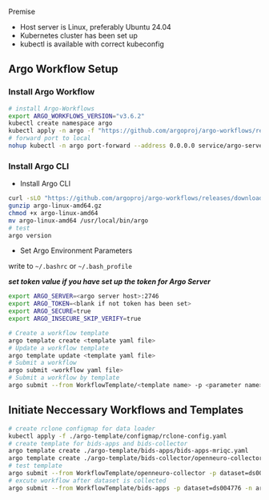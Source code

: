 Premise

- Host server is Linux, preferably Ubuntu 24.04
- Kubernetes cluster has been set up
- kubectl is available with correct kubeconfig

## Argo Workflow Setup

### Install Argo Workflow

```bash
# install Argo-Workflows
export ARGO_WORKFLOWS_VERSION="v3.6.2"
kubectl create namespace argo
kubectl apply -n argo -f "https://github.com/argoproj/argo-workflows/releases/download/${ARGO_WORKFLOWS_VERSION}/quick-start-minimal.yaml"
# forward port to local
nohup kubectl -n argo port-forward --address 0.0.0.0 service/argo-server 2746:2746 > port-forward.log 2>&1 &
```

### Install Argo CLI

- Install Argo CLI

```bash
curl -sLO "https://github.com/argoproj/argo-workflows/releases/download/v3.6.2/argo-linux-amd64.gz"
gunzip argo-linux-amd64.gz
chmod +x argo-linux-amd64
mv argo-linux-amd64 /usr/local/bin/argo
# test
argo version
```

- Set Argo Environment Parameters

write to `~/.bashrc` or `~/.bash_profile`

**_set token value if you have set up the token for Argo Server_**

```bash
export ARGO_SERVER=<argo server host>:2746
export ARGO_TOKEN=<blank if not token has been set>
export ARGO_SECURE=true
export ARGO_INSECURE_SKIP_VERIFY=true
```

```bash
# Create a workflow template
argo template create <template yaml file>
# Update a workflow template
argo template update <template yaml file>
# Submit a workflow
argo submit <workflow yaml file>
# Submit a workflow by template
argo submit --from WorkflowTemplate/<template name> -p <parameter name>=<parameter value> -n <namespace, default argo>
```

## Initiate Neccessary Workflows and Templates

```bash
# create rclone configmap for data loader
kubectl apply -f ./argo-template/configmap/rclone-config.yaml
# create template for bids-apps and bids-collector
argo template create ./argo-template/bids-apps/bids-apps-mriqc.yaml
argo template create ./argo-template/bids-collector/openneuro-collector.yaml
# test template
argo submit --from WorkflowTemplate/openneuro-collector -p dataset=ds004776 -n argo
# excute workflow after dataset is collected
argo submit --from WorkflowTemplate/bids-apps -p dataset=ds004776 -n argo
```

